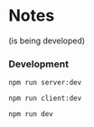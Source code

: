 # Notes

(is being developed)

### Development

```
npm run server:dev

npm run client:dev

npm run dev
```
